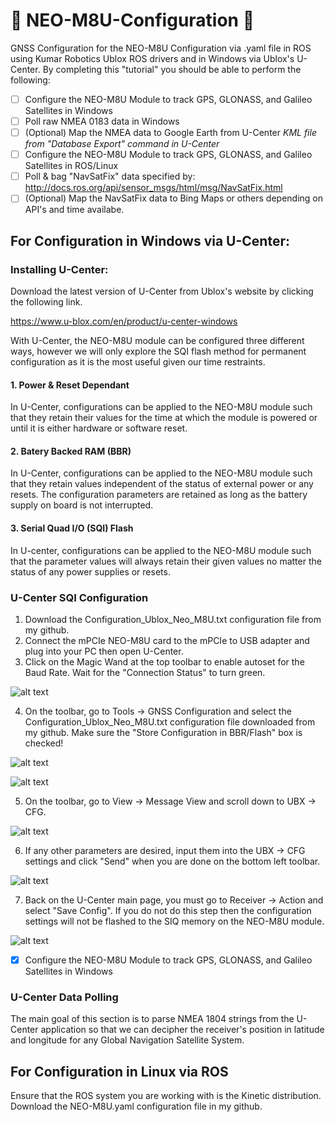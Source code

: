 # :space_invader: NEO-M8U-Configuration :space_invader:
GNSS Configuration for the NEO-M8U Configuration via .yaml file in ROS using Kumar Robotics Ublox ROS drivers and in Windows via Ublox's U-Center. By completing this "tutorial" you should be able to perform the following:

- [ ] Configure the NEO-M8U Module to track GPS, GLONASS, and Galileo Satellites in Windows
- [ ] Poll raw NMEA 0183 data in Windows
- [ ] (Optional) Map the NMEA data to Google Earth from U-Center *KML file from "Database Export" command in U-Center*
- [ ] Configure the NEO-M8U Module to track GPS, GLONASS, and Galileo Satellites in ROS/Linux
- [ ] Poll & bag "NavSatFix" data specified by: http://docs.ros.org/api/sensor_msgs/html/msg/NavSatFix.html
- [ ] (Optional) Map the NavSatFix data to Bing Maps or others depending on API's and time availabe.

## For Configuration in Windows via U-Center:
### Installing U-Center:
Download the latest version of U-Center from Ublox's website by clicking the following link.

https://www.u-blox.com/en/product/u-center-windows

With U-Center, the NEO-M8U module can be configured three different ways, however we will only explore the SQI flash method for permanent configuration as it is the most useful given our time restraints.

  #### 1. Power & Reset Dependant
  In U-Center, configurations can be applied to the NEO-M8U module such that they retain their values for the time at which the 
  module is powered or until it is either hardware or software reset.
  
  #### 2. Batery Backed RAM (BBR)
  In U-Center, configurations can be applied to the NEO-M8U module such that they retain values independent of the status of 
  external power or any resets. The configuration parameters are retained as long as the battery supply on board is not 
  interrupted.
  
  #### 3. Serial Quad I/O (SQI) Flash
  In U-center, configurations can be applied to the NEO-M8U module such that the parameter values will always retain their 
  given values no matter the status of any power supplies or resets.

### U-Center SQI Configuration
1. Download the Configuration_Ublox_Neo_M8U.txt configuration file from my github.
2. Connect the mPCIe NEO-M8U card to the mPCIe to USB adapter and plug into your PC then open U-Center.
3. Click on the Magic Wand at the top toolbar to enable autoset for the Baud Rate. Wait for the "Connection Status" to turn green.

![alt text](http://andrea-toscano.com/wp-content/uploads/2015/05/U-Center-magic-wand.png)

4. On the toolbar, go to Tools -> GNSS Configuration and select the Configuration_Ublox_Neo_M8U.txt configuration file downloaded from my github. Make sure the "Store Configuration in BBR/Flash" box is checked!

![alt text](http://andrea-toscano.com/wp-content/uploads/2015/05/U-Center-GNSS-Configuration-300x251.png)

![alt text](http://andrea-toscano.com/wp-content/uploads/2015/05/U-Center-upload-configuration.png)

5. On the toolbar, go to View -> Message View and scroll down to UBX -> CFG.

![alt text](http://andrea-toscano.com/wp-content/uploads/2015/05/U-Center-Message-View-220x300.png)

6. If any other parameters are desired, input them into the UBX -> CFG settings and click "Send" when you are done on the bottom left toolbar.

![alt text](http://andrea-toscano.com/wp-content/uploads/2015/05/U-Center-CFG.png)

7. Back on the U-Center main page, you must go to Receiver -> Action and select "Save Config". If you do not do this step then the configuration settings will not be flashed to the SIQ memory on the NEO-M8U module.

![alt text](http://andrea-toscano.com/wp-content/uploads/2015/05/U-Center-save-configuration.png)

- [x] Configure the NEO-M8U Module to track GPS, GLONASS, and Galileo Satellites in Windows

### U-Center Data Polling
The main goal of this section is to parse NMEA 1804 strings from the U-Center application so that we can decipher the receiver's position in latitude and longitude for any Global Navigation Satellite System.




## For Configuration in Linux via ROS
Ensure that the ROS system you are working with is the Kinetic distribution. Download the NEO-M8U.yaml configuration file in my github.
















